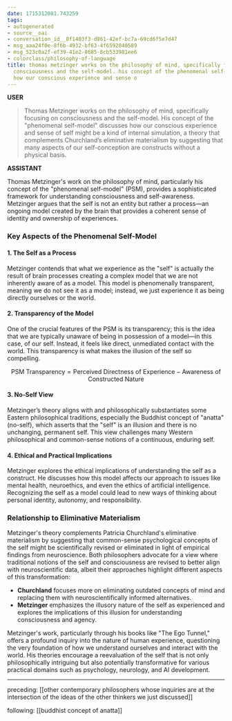 ```yaml
---
date: 1715312081.743259
tags:
- autogenerated
- source__oai
- conversation_id__8f1403f3-d861-42ef-bc7a-69cd6f5e7d47
- msg_aaa24f0e-8f6b-4932-bf63-4f6592040589
- msg_523c0a2f-ef39-41e2-8685-8cb533981ee6
- colorclass/philosophy-of-language
title: thomas metzinger works on the philosophy of mind, specifically focusing on
  consciousness and the self-model. his concept of the phenomenal self-model discusses
  how our conscious experience and sense o
---
```


**USER**

>Thomas Metzinger works on the philosophy of mind, specifically focusing on consciousness and the self-model. His concept of the "phenomenal self-model" discusses how our conscious experience and sense of self might be a kind of internal simulation, a theory that complements Churchland’s eliminative materialism by suggesting that many aspects of our self-conception are constructs without a physical basis.


**ASSISTANT**

Thomas Metzinger's work on the philosophy of mind, particularly his concept of the "phenomenal self-model" (PSM), provides a sophisticated framework for understanding consciousness and self-awareness. Metzinger argues that the self is not an entity but rather a process—an ongoing model created by the brain that provides a coherent sense of identity and ownership of experiences.

### Key Aspects of the Phenomenal Self-Model

#### 1. **The Self as a Process**
Metzinger contends that what we experience as the "self" is actually the result of brain processes creating a complex model that we are not inherently aware of as a model. This model is phenomenally transparent, meaning we do not see it as a model; instead, we just experience it as being directly ourselves or the world.

#### 2. **Transparency of the Model**
One of the crucial features of the PSM is its transparency; this is the idea that we are typically unaware of being in possession of a model—in this case, of our self. Instead, it feels like direct, unmediated contact with the world. This transparency is what makes the illusion of the self so compelling.

$$ \text{PSM Transparency} = \text{Perceived Directness of Experience} - \text{Awareness of Constructed Nature} $$

#### 3. **No-Self View**
Metzinger’s theory aligns with and philosophically substantiates some Eastern philosophical traditions, especially the Buddhist concept of "anatta" (no-self), which asserts that the "self" is an illusion and there is no unchanging, permanent self. This view challenges many Western philosophical and common-sense notions of a continuous, enduring self.

#### 4. **Ethical and Practical Implications**
Metzinger explores the ethical implications of understanding the self as a construct. He discusses how this model affects our approach to issues like mental health, neuroethics, and even the ethics of artificial intelligence. Recognizing the self as a model could lead to new ways of thinking about personal identity, autonomy, and responsibility.

### Relationship to Eliminative Materialism

Metzinger's theory complements Patricia Churchland's eliminative materialism by suggesting that common-sense psychological concepts of the self might be scientifically revised or eliminated in light of empirical findings from neuroscience. Both philosophers advocate for a view where traditional notions of the self and consciousness are revised to better align with neuroscientific data, albeit their approaches highlight different aspects of this transformation:

- **Churchland** focuses more on eliminating outdated concepts of mind and replacing them with neuroscientifically informed alternatives.
- **Metzinger** emphasizes the illusory nature of the self as experienced and explores the implications of this illusion for understanding consciousness and agency.

Metzinger's work, particularly through his books like "The Ego Tunnel," offers a profound inquiry into the nature of human experience, questioning the very foundation of how we understand ourselves and interact with the world. His theories encourage a reevaluation of the self that is not only philosophically intriguing but also potentially transformative for various practical domains such as psychology, neurology, and AI development.


---

preceding: [[other contemporary philosophers whose inquiries are at the intersection of the ideas of the other thinkers we just discussed]]  


following: [[buddhist concept of anatta]]